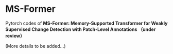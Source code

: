 # MS-Former
Pytorch codes of **MS-Former: Memory-Supported Transformer for Weakly Supervised Change Detection with Patch-Level Annotations （under review）**

(More details to be added...)